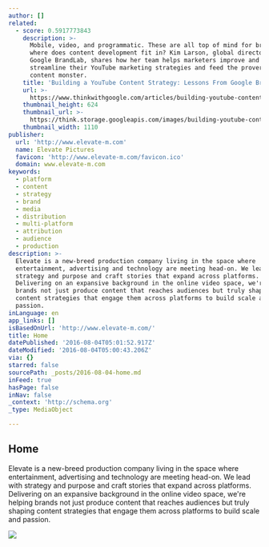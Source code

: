 ```yaml
---
author: []
related:
  - score: 0.5917773843
    description: >-
      Mobile, video, and programmatic. These are all top of mind for brands. But
      where does content development fit in? Kim Larson, global director of
      Google BrandLab, shares how her team helps marketers improve and
      streamline their YouTube marketing strategies and feed the proverbial
      content monster.
    title: 'Building a YouTube Content Strategy: Lessons From Google BrandLab'
    url: >-
      https://www.thinkwithgoogle.com/articles/building-youtube-content-strategy-lessons-from-google-brandlab.html
    thumbnail_height: 624
    thumbnail_url: >-
      https://think.storage.googleapis.com/images/building-youtube-content-strategy-lessons-from-google-brandlab-lg.jpg
    thumbnail_width: 1110
publisher:
  url: 'http://www.elevate-m.com'
  name: Elevate Pictures
  favicon: 'http://www.elevate-m.com/favicon.ico'
  domain: www.elevate-m.com
keywords:
  - platform
  - content
  - strategy
  - brand
  - media
  - distribution
  - multi-platform
  - attribution
  - audience
  - production
description: >-
  Elevate is a new-breed production company living in the space where
  entertainment, advertising and technology are meeting head-on. We lead with
  strategy and purpose and craft stories that expand across platforms.
  Delivering on an expansive background in the online video space, we're helping
  brands not just produce content that reaches audiences but truly shaping
  content strategies that engage them across platforms to build scale and
  passion.
inLanguage: en
app_links: []
isBasedOnUrl: 'http://www.elevate-m.com/'
title: Home
datePublished: '2016-08-04T05:01:52.917Z'
dateModified: '2016-08-04T05:00:43.206Z'
via: {}
starred: false
sourcePath: _posts/2016-08-04-home.md
inFeed: true
hasPage: false
inNav: false
_context: 'http://schema.org'
_type: MediaObject

---
```

<article style=""><h1>Home</h1><p>Elevate is a new-breed production company living in the space where entertainment, advertising and technology are meeting head-on. We lead with strategy and purpose and craft stories that expand across platforms. Delivering on an expansive background in the online video space, we're helping brands not just produce content that reaches audiences but truly shaping content strategies that engage them across platforms to build scale and passion.</p><img src="http://static1.squarespace.com/static/56d9e6bd7da24f2f974295e6/t/56e42ecf59827e4b846d2e91/1463143890672/?format=1000w" /></article>